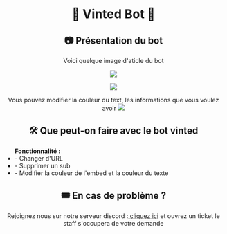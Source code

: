 <h1 align="center">🛒 Vinted Bot 🛒</h1>


<h2 align="center">📷 Présentation du bot</h2>
<p align="center">Voici quelque image d'aticle du bot</p>
<p align="center">
<img align="center" src="https://i.ibb.co/TWWjGH8/Capture.png"></img>
</p>
<p align="center">
 <img src="https://i.ibb.co/RgqYhDs/Capture.png"></img>
 </p>
<p align="center"> Vous pouvez modifier la couleur du text,  les informations que vous voulez avoir
<img src="https://i.ibb.co/xM2jd6N/Capture.png"></img>
</p>
 
<h2 align="center"> 🛠️ Que peut-on faire avec le bot vinted</h2>
<p align="center">
<ul><strong>Fonctionnalité :</strong>
     <li>- Changer d'URL</li>
     <li>- Supprimer un sub</li>
     <li>- Modifier la couleur de l'embed et la couleur du texte</li>
</ul>
<h2 align="center"> 🎟️ En cas de problème ?</h2>
<p align="center">Rejoignez nous sur notre serveur discord :<a href="https://discord.gg/6MfHWHzJ"> cliquez ici</a> et ouvrez un ticket le staff s'occupera de votre demande</p>
